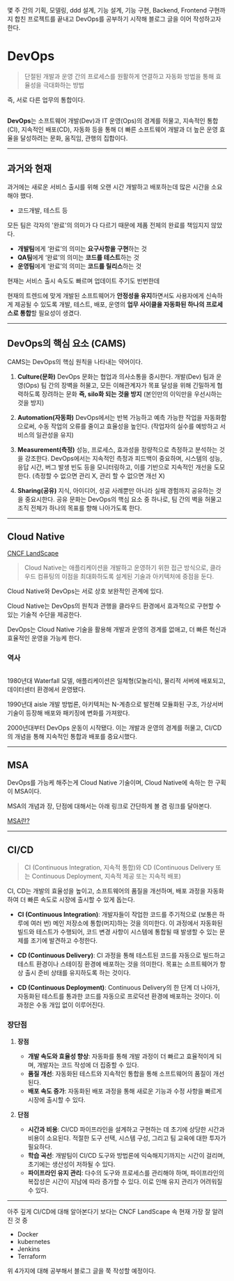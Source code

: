 <p>몇 주 간의 기획, 모델링, ddd 설계, 기능 설계, 기능 구현, Backend, Frontend 구현까지 합친 프로젝트를 끝내고 DevOps를 공부하기 시작해 블로그 글을 이어 작성하고자 한다.</p>
<h1 id="devops">DevOps</h1>
<blockquote>
<p>단절된 개발과 운영 간의 프로세스를 원활하게 연결하고 자동화 방법을 통해 효율성을 극대화하는 방법</p>
</blockquote>
<p>즉, 서로 다른 업무의 통합이다.</p>
<p><img alt="" src="https://velog.velcdn.com/images/jojehuni_9759/post/9e741659-c92a-4930-a6d4-f60d9843b43c/image.png" /></p>
<p><strong>DevOps</strong>는 소프트웨어 개발(Dev)과 IT 운영(Ops)의 경계를 허물고, 지속적인 통합(CI), 지속적인 배포(CD), 자동화 등을 통해 더 빠른 소프트웨어 개발과 더 높은 운영 효율을 달성하려는 문화, 움직임, 관행의 집합이다.</p>
<hr />
<h2 id="과거와-현재">과거와 현재</h2>
<p>과거에는 새로운 서비스 출시를 위해 오랜 시간 개발하고 배포하는데 많은 시간을 소요해야 했다.</p>
<ul>
<li>코드개발, 테스트 등</li>
</ul>
<p>모든 팀은 각자의 '완료'의 의미가 다 다르기 때문에 제품 전체의 완료를 책임지지 않았다.</p>
<ul>
<li><strong>개발팀</strong>에게 ‘완료’의 의미는 <strong>요구사항을 구현</strong>하는 것</li>
<li><strong>QA팀</strong>에게 ‘완료’의 의미는 <strong>코드를 테스트</strong>하는 것</li>
<li><strong>운영팀</strong>에게 ‘완료’의 의미는 <strong>코드를 릴리스</strong>하는 것</li>
</ul>
<p>현재는 서비스 출시 속도도 빠르며 업데이트 주기도 빈번한데</p>
<p>현재의 트렌드에 맞게 개발된 소프트웨어가 <strong>안정성을 유지</strong>하면서도 사용자에게 신속하게 제공될 수 있도록 개발, 테스트, 배포, 운영의 <strong>업무 사이클을 자동화된 하나의 프로세스로 통합</strong>할 필요성이 생겼다.</p>
<hr />
<h2 id="devops의-핵심-요소-cams">DevOps의 핵심 요소 (CAMS)</h2>
<p>CAMS는 DevOps의 핵심 원칙을 나타내는 약어이다.</p>
<ol>
<li><p><strong>Culture(문화)</strong>
DevOps 문화는 협업과 의사소통을 중시한다.
개발(Dev) 팀과 운영(Ops) 팀 간의 장벽을 허물고, 모든 이해관계자가 목표 달성을 위해 긴밀하게 협력하도록 장려하는 문화 <strong>즉, silo화 되는 것을 방지</strong>
(본인만의 이익만을 우선시하는 것을 방지)</p>
</li>
<li><p><strong>Automation(자동화)</strong>
DevOps에서는 반복 가능하고 예측 가능한 작업을 자동화함으로써, 수동 작업의 오류를 줄이고 효율성을 높인다. (작업자의 실수를 예방하고 서비스의 일관성을 유지)</p>
</li>
<li><p><strong>Measurement(측정)</strong>
성능, 프로세스, 효과성을 정량적으로 측정하고 분석하는 것을 강조한다.
DevOps에서는 지속적인 측정과 피드백이 중요하며, 시스템의 성능, 응답 시간, 버그 발생 빈도 등을 모니터링하고, 이를 기반으로 지속적인 개선을 도모한다.
(측정할 수 없으면 관리 X, 관리 할 수 없으면 개선 X)</p>
</li>
<li><p><strong>Sharing(공유)</strong>
지식, 아이디어, 성공 사례뿐만 아니라 실패 경험까지 공유하는 것을 중요시한다.
공유 문화는 DevOps의 핵심 요소 중 하나로, 팀 간의 벽을 허물고 조직 전체가 하나의 목표를 향해 나아가도록 한다.</p>
</li>
</ol>
<hr />
<h2 id="cloud-native">Cloud Native</h2>
<p><a href="https://landscape.cncf.io/">CNCF LandScape</a></p>
<blockquote>
<p>Cloud Native는 애플리케이션을 개발하고 운영하기 위한 접근 방식으로, 클라우드 컴퓨팅의 이점을 최대화하도록 설계된 기술과 아키텍처에 중점을 둔다.</p>
</blockquote>
<p>Cloud Native와 DevOps는 서로 상호 보완적인 관계에 있다. </p>
<p>Cloud Native는 DevOps의 원칙과 관행을 클라우드 환경에서 효과적으로 구현할 수 있는 기술적 수단을 제공한다.</p>
<p>DevOps는 Cloud Native 기술을 활용해 개발과 운영의 경계를 없애고, 더 빠른 혁신과 효율적인 운영을 가능케 한다.</p>
<h3 id="역사">역사</h3>
<p><img alt="" src="https://velog.velcdn.com/images/jojehuni_9759/post/e86356b9-9a2d-44ba-92ee-5be0bc121f59/image.png" /></p>
<p>1980년대 Waterfall 모델, 애플리케이션은 일체형(모놀리식), 물리적 서버에 배포되고, 데이터센터 환경에서 운영됐다.</p>
<p>1990년대 aisle 개발 방법론, 아키텍처는 N-계층으로 발전해 모듈화된 구조, 가상서버 기술이 등장해 배포와 패키징에 변화를 가져왔다.</p>
<p>2000년대부터 DevOps 운동이 시작됐다. 이는 개발과 운영의 경계를 허물고, CI/CD의 개념을 통해 지속적인 통합과 배포를 중요시했다.</p>
<hr />
<h2 id="msa">MSA</h2>
<p>DevOps를 가능케 해주는게 Cloud Native 기술이며, Cloud Native에 속하는 한 구획이 MSA이다.</p>
<p>MSA의 개념과 장, 단점에 대해서는 아래 링크로 간단하게 볼 겸 링크를 달아본다.</p>
<p><a href="https://velog.io/@jojehuni_9759/MSA%EB%9E%80">MSA란?</a></p>
<hr />
<h2 id="cicd">CI/CD</h2>
<blockquote>
<p>CI (Continuous Integration, 지속적 통합)와 CD (Continuous Delivery 또는 Continuous Deployment, 지속적 제공 또는 지속적 배포)</p>
</blockquote>
<p>CI, CD는 개발의 효율성을 높이고, 소프트웨어의 품질을 개선하며, 배포 과정을 자동화하여 더 빠른 속도로 시장에 출시할 수 있게 돕는다.</p>
<ul>
<li><p><strong>CI (Continuous Integration)</strong>: 개발자들이 작업한 코드를 주기적으로 (보통은 하루에 여러 번) 메인 저장소에 통합(머지)하는 것을 의미한다. 이 과정에서 자동화된 빌드와 테스트가 수행되어, 코드 변경 사항이 시스템에 통합될 때 발생할 수 있는 문제를 조기에 발견하고 수정한다.</p>
</li>
<li><p><strong>CD (Continuous Delivery)</strong>: CI 과정을 통해 테스트된 코드를 자동으로 빌드하고 테스트 환경이나 스테이징 환경에 배포하는 것을 의미한다. 목표는 소프트웨어가 항상 출시 준비 상태를 유지하도록 하는 것이다.</p>
</li>
<li><p><strong>CD (Continuous Deployment)</strong>: Continuous Delivery의 한 단계 더 나아가, 자동화된 테스트를 통과한 코드를 자동으로 프로덕션 환경에 배포하는 것이다. 이 과정은 수동 개입 없이 이루어진다.</p>
</li>
</ul>
<h3 id="장단점">장단점</h3>
<ol>
<li><p><strong>장점</strong></p>
<ul>
<li><strong>개발 속도와 효율성 향상</strong>: 자동화를 통해 개발 과정이 더 빠르고 효율적이게 되며, 개발자는 코드 작성에 더 집중할 수 있다.</li>
<li><strong>품질 개선</strong>: 자동화된 테스트와 지속적인 통합을 통해 소프트웨어의 품질이 개선된다.</li>
<li><strong>배포 속도 증가</strong>: 자동화된 배포 과정을 통해 새로운 기능과 수정 사항을 빠르게 시장에 출시할 수 있다.</li>
</ul>
</li>
<li><p><strong>단점</strong></p>
<ul>
<li><strong>시간과 비용</strong>: CI/CD 파이프라인을 설계하고 구현하는 데 초기에 상당한 시간과 비용이 소요된다. 적절한 도구 선택, 시스템 구성, 그리고 팀 교육에 대한 투자가 필요하다.</li>
<li><strong>학습 곡선</strong>: 개발팀이 CI/CD 도구와 방법론에 익숙해지기까지는 시간이 걸리며, 초기에는 생산성이 저하될 수 있다.</li>
<li><strong>파이프라인 유지 관리</strong>: 다수의 도구와 프로세스를 관리해야 하며, 파이프라인의 복잡성은 시간이 지남에 따라 증가할 수 있다. 이로 인해 유지 관리가 어려워질 수 있다.</li>
</ul>
</li>
</ol>
<hr />
<p>아주 깊게 CI/CD에 대해 알아본다기 보다는 CNCF LandScape 속 현재 가장 잘 알려진 것 중</p>
<ul>
<li>Docker</li>
<li>kubernetes</li>
<li>Jenkins</li>
<li>Terraform</li>
</ul>
<p>위 4가지에 대해 공부해서 블로그 글을 쭉 작성할 예정이다.</p>